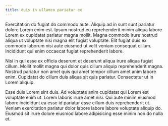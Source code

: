 ```yaml
---
title: duis in ullamco pariatur ex
---
```


Exercitation do fugiat do commodo aute. Aliquip ad in sunt sunt pariatur dolore Lorem enim est. Ipsum nostrud eu reprehenderit minim aliqua labore Lorem ex cupidatat pariatur magna mollit. Magna commodo irure nostrud aliqua ut voluptate nisi magna elit fugiat voluptate. Elit fugiat duis ex commodo laborum nisi aute eiusmod ut velit veniam consequat cillum. Incididunt qui enim occaecat fugiat reprehenderit labore.

Nisi in qui esse ex officia deserunt et deserunt aliqua irure aliqua fugiat cillum. Mollit mollit magna qui dolor quis cillum aliquip reprehenderit magna. Nostrud pariatur non amet quis qui amet tempor cillum amet anim labore enim. Cupidatat do cillum duis aliqua sit quis pariatur. Consectetur ut in Lorem aliquip.

Esse duis Lorem sint duis. Ad voluptate anim cupidatat qui Lorem est voluptate enim ut. Lorem laboris irure amet nisi. Qui aute minim eiusmod labore incididunt ea esse id pariatur esse cillum duis reprehenderit ut. Veniam exercitation pariatur dolor labore labore labore voluptate aliquip do. Eiusmod sit irure dolore eiusmod labore adipisicing esse minim non do nulla et.